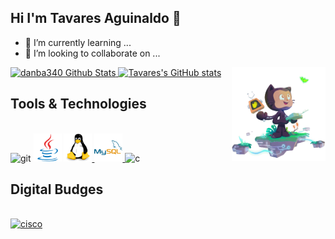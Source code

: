 ## Hi I'm Tavares Aguinaldo 👋

- 🌱 I’m currently learning ...
- 👯 I’m looking to collaborate on ...
<div>
  <a href="https://www.linkedin.com/in/tavares-aguinaldo/">
  <img align="rigth" width="200" alt="danba340 Github Stats" src="daftpunktocat.gif" />
<a href="http://www.github.com/trapX08"><img src="https://github-readme-stats.vercel.app/api?username=trapX08&show_icons=true&hide=&count_private=true&title_color=0891b2&text_color=ffffff&icon_color=0891b2&bg_color=1c1917&hide_border=true&show_icons=true" alt="Tavares's GitHub stats" /></a>
<img align="right" width="150" alt="Gif Github" src="https://github.com/trapX08/trapX08/blob/main/212741999-016fddbd-617a-4448-8042-0ecf907aea25%20(1).gif" />
</div>
  
<h2>Tools & Technologies </h2>
<p>
 <br>
    <img src="https://www.vectorlogo.zone/logos/git-scm/git-scm-icon.svg" alt="git" height="45" />
    <img src="https://raw.githubusercontent.com/devicons/devicon/master/icons/java/java-original.svg" alt="java"
            height="45"/>
    <a href="https://www.linux.org/" target="_blank"> 
      <img src="https://raw.githubusercontent.com/devicons/devicon/master/icons/linux/linux-original.svg" alt="linux" height="45" /> </a>
    <a href="https://www.mysql.com/" target="_blank">
      <img src="https://raw.githubusercontent.com/devicons/devicon/master/icons/mysql/mysql-original-wordmark.svg"
            alt="mysql" height="45" /> </a>
  <img src="https://avatars.githubusercontent.com/u/25699522?s=200&v=4" alt="c" height="45"/>
</p><be>

<h2>Digital Budges </h2>
<p>
    <br>
  <a href="https://www.credly.com/org/cisco/badge/introduction-to-cybersecurity">
    <img height="60" src="https://images.credly.com/size/340x340/images/af8c6b4e-fc31-47c4-8dcb-eb7a2065dc5b/I2CS__1_.png" alt="cisco" height="60" /> </a>
</p><br>
